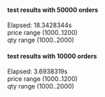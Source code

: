 
#### test results with 50000 orders

Elapsed: 18.3428344s \
price range (1000..1200) \
qty range (1000..2000) 


#### test results with 10000 orders

Elapsed: 3.6938319s\
price range (1000..1200) \
qty range (1000..2000) 
